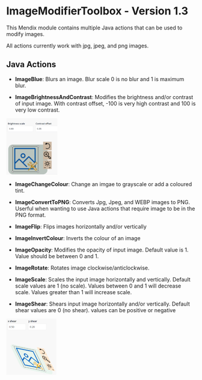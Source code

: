 # ImageModifierToolbox - Version 1.3
This Mendix module contains multiple Java actions that can be used to modify images.

All actions currently work with jpg, jpeg, and png images.
## Java Actions

- **ImageBlue**: Blurs an image. Blur scale 0 is no blur and 1 is maximum blur.

- **ImageBrightnessAndContrast**: Modifies the brightness and/or contrast of input image. With contrast offset, -100 is very high contrast and 100 is very low contrast.
<p>
  <img src="./ImageExampleContrast.PNG" alt="Example of the brightness and contrast Java action being used on an image" height="150">
</p>

- **ImageChangeColour**: Change an imgae to grayscale or add a coloured tint.

- **ImageConvertToPNG**: Converts Jpg, Jpeg, and WEBP images to PNG. Userful when wanting to use Java actions that require image to be in the PNG format.

- **ImageFlip**: Flips images horizontally and/or vertically

- **ImageInvertColour**: Inverts the colour of an image

- **ImageOpacity**: Modifies the opacity of input image. Default value is 1. Value should be between 0 and 1.

- **ImageRotate**: Rotates image clockwise/anticlockwise.

- **ImageScale**: Scales the input image horizontally and vertically. Default scale values are 1 (no scale). 
Values between 0 and 1 will decrease scale. Values greater than 1 will increase scale.

- **ImageShear**: Shears input image horizontally and/or vertically. Default shear values are 0 (no shear).
values can be positive or negative
<p>
  <img src="./ImageExampleShear.PNG" alt="Example of the shear Java action being used on an image" height="150">
</p>
